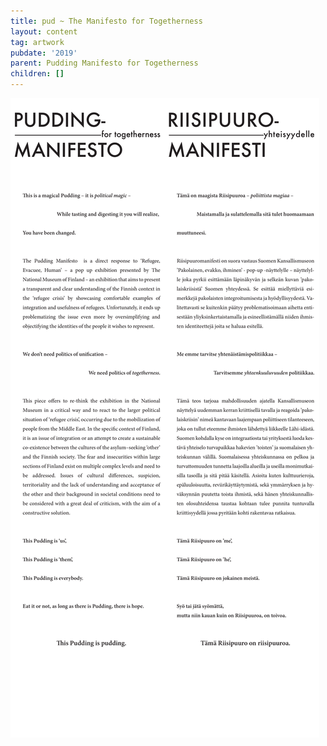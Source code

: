 ```yaml
---
title: pud ~ The Manifesto for Togetherness
layout: content
tag: artwork
pubdate: '2019'
parent: Pudding Manifesto for Togetherness
children: []
---
```

![](/assets/img/riisipuddingmanifestotulostustupla.jpg)
